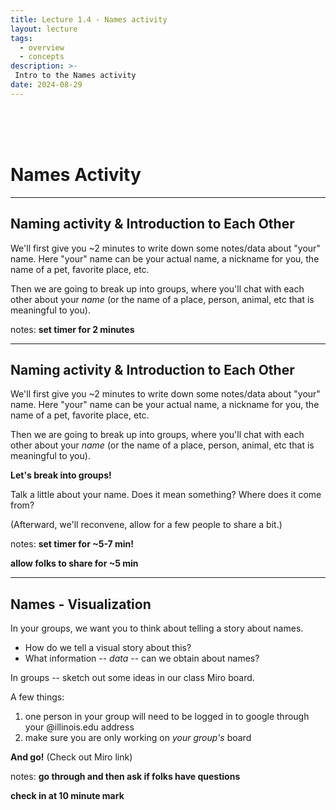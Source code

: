 ```yaml
---
title: Lecture 1.4 - Names activity
layout: lecture
tags:
  - overview
  - concepts
description: >-
 Intro to the Names activity
date: 2024-08-29
---
```


<br />
<br />
<br />

# Names Activity

---

## Naming activity & Introduction to Each Other

We'll first give you  ~2 minutes to write down some notes/data about "your" name.  Here "your" name can be your actual name, a nickname for you, the name of a pet, favorite place, etc.

Then we are going to break up into groups, where you'll chat with each other about your *name* (or the name of a place, 
person, animal, etc that is meaningful to you).

notes:
**set timer for 2 minutes**

---

## Naming activity & Introduction to Each Other

We'll first give you  ~2 minutes to write down some notes/data about "your" name.  Here "your" name can be your actual name, a nickname for you, the name of a pet, favorite place, etc.

Then we are going to break up into groups, where you'll chat with each other about your *name* (or the name of a place, 
person, animal, etc that is meaningful to you).

**Let's break into groups!**

Talk a little about your name.  Does it mean something?  Where does it come from?

(Afterward, we'll reconvene, allow for a few people to share a bit.)

notes:
**set timer for ~5-7 min!**

**allow folks to share for ~5 min**

---

## Names - Visualization

In your groups, we want you to think about telling a story about names.

 * How do we tell a visual story about this?
 * What information -- *data* -- can we obtain about names?

In groups -- sketch out some ideas in our class Miro board.

A few things:
 1. one person in your group will need to be logged in to google through your @illinois.edu address
 1. make sure you are only working on *your group's* board
 
**And go!**
(Check out Miro link)

notes:
**go through and then ask if folks have questions**

**check in at 10 minute mark**
